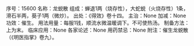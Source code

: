 序号：15600
名称：龙蜕散
组成：蝉退1两（烧存性），大蛇蜕（火烧存性）1条，滑石半两，葵子1两（微炒）。
出处：《得效》卷十四。
主治：None
加减：None
功效：催生。
用法用量：每服1钱，顺流水微温暖调下。不可使热汤。
制备方法：上为末。
临床应用：None
各家论述：None
用药禁忌：None
附注：催生龙蜕散（《明医指掌》卷九）。
